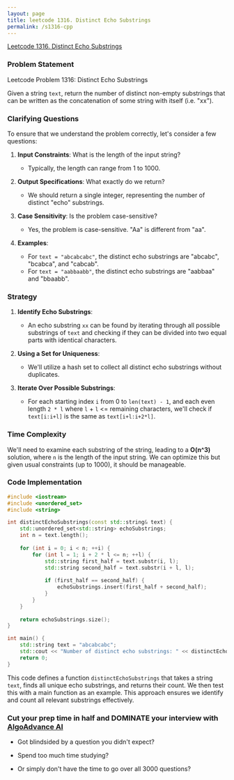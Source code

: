 ```yaml
---
layout: page
title: leetcode 1316. Distinct Echo Substrings
permalink: /s1316-cpp
---
```

[Leetcode 1316. Distinct Echo Substrings](https://algoadvance.github.io/algoadvance/l1316)
### Problem Statement
Leetcode Problem 1316: Distinct Echo Substrings

Given a string `text`, return the number of distinct non-empty substrings that can be written as the concatenation of some string with itself (i.e. "xx").

### Clarifying Questions
To ensure that we understand the problem correctly, let's consider a few questions:

1. **Input Constraints**: What is the length of the input string?
   - Typically, the length can range from 1 to 1000.

2. **Output Specifications**: What exactly do we return?
   - We should return a single integer, representing the number of distinct "echo" substrings.

3. **Case Sensitivity**: Is the problem case-sensitive?
   - Yes, the problem is case-sensitive. "Aa" is different from "aa".

4. **Examples**:
   - For `text = "abcabcabc"`, the distinct echo substrings are "abcabc", "bcabca", and "cabcab".
   - For `text = "aabbaabb"`, the distinct echo substrings are "aabbaa" and "bbaabb".

### Strategy
1. **Identify Echo Substrings**:
   - An echo substring `xx` can be found by iterating through all possible substrings of `text` and checking if they can be divided into two equal parts with identical characters. 

2. **Using a Set for Uniqueness**:
   - We'll utilize a hash set to collect all distinct echo substrings without duplicates.

3. **Iterate Over Possible Substrings**:
   - For each starting index `i` from 0 to `len(text) - 1`, and each even length `2 * l` where `l` + `l` <= remaining characters, we'll check if `text[i:i+l]` is the same as `text[i+l:i+2*l]`.

### Time Complexity
We'll need to examine each substring of the string, leading to a **O(n^3)** solution, where `n` is the length of the input string. We can optimize this but given usual constraints (up to 1000), it should be manageable.

### Code Implementation
```cpp
#include <iostream>
#include <unordered_set>
#include <string>

int distinctEchoSubstrings(const std::string& text) {
    std::unordered_set<std::string> echoSubstrings;
    int n = text.length();
    
    for (int i = 0; i < n; ++i) {
        for (int l = 1; i + 2 * l <= n; ++l) {
            std::string first_half = text.substr(i, l);
            std::string second_half = text.substr(i + l, l);
            
            if (first_half == second_half) {
                echoSubstrings.insert(first_half + second_half);
            }
        }
    }
    
    return echoSubstrings.size();
}

int main() {
    std::string text = "abcabcabc";
    std::cout << "Number of distinct echo substrings: " << distinctEchoSubstrings(text) << std::endl;
    return 0;
}
```

This code defines a function `distinctEchoSubstrings` that takes a string `text`, finds all unique echo substrings, and returns their count. We then test this with a main function as an example. This approach ensures we identify and count all relevant substrings effectively.


### Cut your prep time in half and DOMINATE your interview with [AlgoAdvance AI](https://algoAdvance.com)

- Got blindsided by a question you didn't expect?

- Spend too much time studying?

- Or simply don't have the time to go over all 3000 questions?

